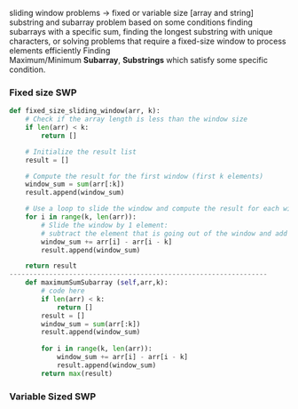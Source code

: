 sliding window problems -> fixed or variable size  [array and string] 
substring and subarray problem based on some conditions
finding subarrays with a specific sum, finding the longest substring with unique characters, or solving problems that require a fixed-size window to process elements efficiently
Finding Maximum/Minimum ****Subarray****, ****Substrings**** which satisfy some specific condition.


### Fixed size SWP
```python
def fixed_size_sliding_window(arr, k):
    # Check if the array length is less than the window size
    if len(arr) < k:
        return []

    # Initialize the result list
    result = []

    # Compute the result for the first window (first k elements)
    window_sum = sum(arr[:k])
    result.append(window_sum)

    # Use a loop to slide the window and compute the result for each window
    for i in range(k, len(arr)):
        # Slide the window by 1 element:
        # subtract the element that is going out of the window and add the element coming into the window
        window_sum += arr[i] - arr[i - k]
        result.append(window_sum)

    return result
-----------------------------------------------------------------
    def maximumSumSubarray (self,arr,k):
        # code here 
        if len(arr) < k:
            return []
        result = []
        window_sum = sum(arr[:k])
        result.append(window_sum)
        
        for i in range(k, len(arr)):
            window_sum += arr[i] - arr[i - k]
            result.append(window_sum)
        return max(result)
```


### Variable Sized SWP
